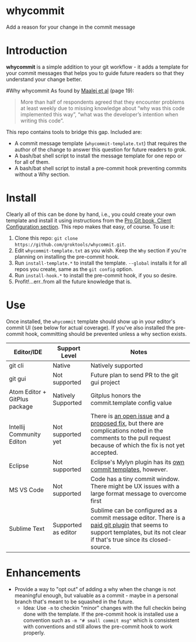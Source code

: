 # whycommit
Add a reason for your change in the commit message

# Introduction
**whycommit** is a simple addition to your git workflow - it adds a template for your commit messages that helps you to guide future readers so that they understand your change better.

#Why whycommit
As found by [Maalej et al](https://mobis.informatik.uni-hamburg.de/wp-content/uploads/2014/06/TOSEM-Maalej-Comprehension-PrePrint2.pdf) (page 19):
> More than half of respondents agreed that they encounter problems at least weekly due to missing knowledge about “why was this code implemented this way”, “what was the developer’s intention when writing this code”.

This repo contains tools to bridge this gap. Included are:
* A commit message template (`whycommit-template.txt`) that requires the author of the change to answer this question for future readers to grok.
* A bash/bat shell script to install the message template for one repo or for all of them.
* A bash/bat shell script to install a pre-commit hook preventing commits without a Why section.

# Install

Clearly all of this can be done by hand, i.e., you could create your own template and install it using instructions from the [Pro Git book, Client Configuration section](https://git-scm.com/book/en/v2/Customizing-Git-Git-Configuration). This repo makes that easy, of course. To use it:

1. Clone this repo: `git clone https://github.com/groktools/whycommit.git`.
2. Edit `whycommit-template.txt` as you wish. Keep the `Why` section if you're planning on installing the pre-commit hook.
3. Run `install-template.*` to install the template. `--global` installs it for all repos you create, same as the `git config` option.
4. Run `install-hook.*` to install the pre-commit hook, if you so desire.
5. Profit!...err..from all the future knowledge that is.

# Use

Once installed, the `whycommit` template should show up in your editor's commit UI (see below for actual coverage). If you've also installed the pre-commit hook, committing should be prevented unless a why section exists.

| Editor/IDE | Support Level | Notes         |
|------------|---------------|---------------|
|git cli| Native | Natively supported |
|git gui| Not supported| Future plan to send PR to the git gui project |
|Atom Editor + GitPlus package| Natively Supported | Gitplus honors the commit.template config value |
|Intellij Community Editon | Not supported yet | There is [an open issue](https://youtrack.jetbrains.com/issue/IDEA-66355) and [a proposed fix](https://github.com/JetBrains/intellij-community/pull/316), but there are complications noted in the comments to the pull request because of which the fix is not yet accepted.|
|Eclipse | Not supported| Eclipse's Mylyn plugin has its [own commit templates](https://wiki.eclipse.org/EGit/User_Guide#Working_with_Tasks), however. |
|MS VS Code| Not supported | Code has a tiny commit window. There might be UX issues with a large format message to overcome first|
|Sublime Text |Supported as editor| Sublime can be configured as a commit message editor. There is a [paid git plugin](https://sublimegit.net/) that seems to support templates, but its not clear if that's true since its closed-source. |

# Enhancements

* Provide a way to "opt out" of adding a why when the change is not meaningful enough, but valuable as a commit - maybe in a personal branch that's meant to be squashed in the future.
  * Idea: Use `-m` to checkin "minor" changes with the full checkin being done with the template. If the pre-commit hook is installed use a convention such as `-m "# small commit msg"` which is consistent with conventions and still allows the pre-commit hook to work properly.
